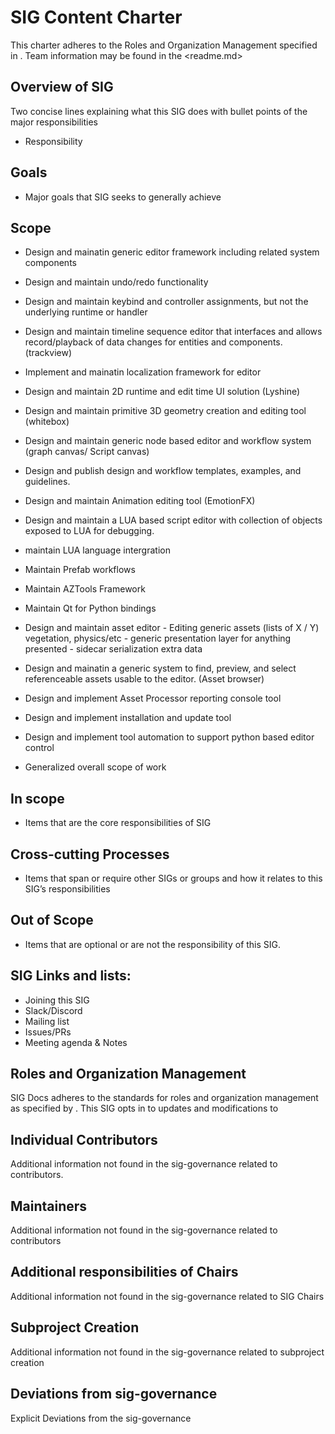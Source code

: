 # SIG Content Charter

This charter adheres to the Roles and Organization Management specified in <sig-governance>.
 Team information may be found in the <readme.md>

## Overview of SIG

Two concise lines explaining what this SIG does with bullet points of the major responsibilities

- Responsibility

## Goals

- Major goals that SIG seeks to generally achieve

## Scope
- Design and mainatin generic editor framework including related system components
- Design and maintain undo/redo functionality
- Design and maintain keybind and controller assignments, but not the underlying runtime or handler
- Design and maintain timeline sequence editor that interfaces and allows record/playback of data changes for entities and components. (trackview)
- Implement and mainatin localization framework for editor
- Design and maintain 2D runtime and edit time UI solution (Lyshine)
- Design and maintain primitive 3D geometry creation and editing tool (whitebox)
- Design and maintain generic node based editor and workflow system (graph canvas/ Script canvas)
- Design and publish design and workflow templates, examples, and guidelines.
- Design and maintain Animation editing tool (EmotionFX)
- Design and maintain a LUA based script editor with collection of objects exposed to LUA for debugging.
- maintain LUA language intergration
- Maintain Prefab workflows
- Maintain AZTools Framework
- Maintain Qt for Python bindings 

- Design and maintain asset editor - Editing generic assets (lists of X / Y) vegetation, physics/etc - generic presentation layer for anything presented - sidecar serialization extra data
- Design and mainatin a generic system to find, preview, and select referenceable assets usable to the editor. (Asset browser)

- Design and implement Asset Processor reporting console tool
- Design and implement installation and update tool
- Design and implement tool automation to support python based editor control

- Generalized overall scope of work

## In scope

- Items that are the core responsibilities of SIG

## Cross-cutting Processes

- Items that span or require other SIGs or groups and how it relates to this SIG’s responsibilities

## Out of Scope

- Items that are optional or are not the responsibility of this SIG.

## SIG Links and lists:

- Joining this SIG
- Slack/Discord
- Mailing list
- Issues/PRs
- Meeting agenda & Notes

## Roles and Organization Management

SIG Docs adheres to the standards for roles and organization management as specified by <sig-governance>. This SIG opts in to updates and modifications to <sig-governance>

## Individual Contributors

Additional information not found in the sig-governance related to contributors.

## Maintainers

Additional information not found in the sig-governance related to contributors

## Additional responsibilities of Chairs

Additional information not found in the sig-governance related to SIG Chairs

## Subproject Creation

Additional information not found in the sig-governance related to subproject creation

## Deviations from sig-governance

Explicit Deviations from the sig-governance
